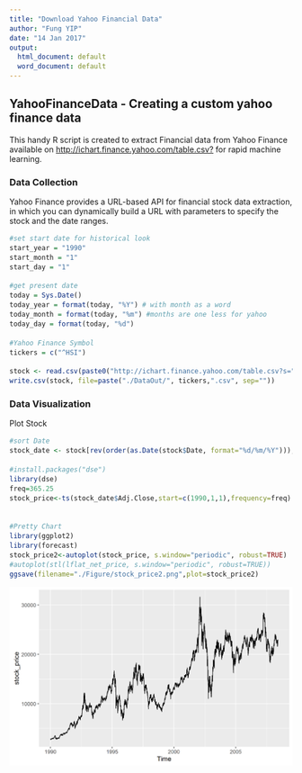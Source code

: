 ```yaml
---
title: "Download Yahoo Financial Data"
author: "Fung YIP"
date: "14 Jan 2017"
output:
  html_document: default
  word_document: default
---
```


## YahooFinanceData - Creating a custom yahoo finance data

This handy R script is created to extract Financial data from Yahoo Finance available on 
<http://ichart.finance.yahoo.com/table.csv?> for rapid machine learning.


### Data Collection

Yahoo Finance provides a URL-based API for financial stock data extraction, in which you can dynamically build a URL with parameters to specify the stock and the date ranges.

```r
#set start date for historical look
start_year = "1990"
start_month = "1"
start_day = "1"

#get present date
today = Sys.Date()
today_year = format(today, "%Y") # with month as a word
today_month = format(today, "%m") #months are one less for yahoo
today_day = format(today, "%d")

#Yahoo Finance Symbol
tickers = c("^HSI")

stock <- read.csv(paste0("http://ichart.finance.yahoo.com/table.csv?s=",tickers,"&d=",toString(as.double(today_month)-1),"&e=",today_day,"&f=",today_year,"&g=d","&a=",toString(as.double(start_month)-1),"&b=",start_day,"&c=",start_year,"&ignore=.csv", collapse = ", "))
write.csv(stock, file=paste("./DataOut/", tickers,".csv", sep=""))
```


### Data Visualization
Plot Stock

```r
#sort Date
stock_date <- stock[rev(order(as.Date(stock$Date, format="%d/%m/%Y"))),]

#install.packages("dse")
library(dse)
freq=365.25
stock_price<-ts(stock_date$Adj.Close,start=c(1990,1,1),frequency=freq)


#Pretty Chart
library(ggplot2)
library(forecast)
stock_price2<-autoplot(stock_price, s.window="periodic", robust=TRUE)
#autoplot(stl(lflat_net_price, s.window="periodic", robust=TRUE))
ggsave(filename="./Figure/stock_price2.png",plot=stock_price2)
```
![Hang Seng Index](./Figure/stock_price2.png)




